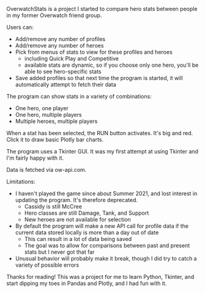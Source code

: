 OverwatchStats is a project I started to compare hero stats between people in my former Overwatch friend group.

Users can:
- Add/remove any number of profiles
- Add/remove any number of heroes
- Pick from menus of stats to view for these profiles and heroes
  - including Quick Play and Competitive
  - available stats are dynamic, so if you choose only one hero, you'll be able to see hero-specific stats
- Save added profiles so that next time the program is started, it will automatically attempt to fetch their data

The program can show stats in a variety of combinations:
- One hero, one player
- One hero, multiple players
- Multiple heroes, multiple players

When a stat has been selected, the RUN button activates. It's big and red. Click it to draw basic Plotly bar charts.

The program uses a Tkinter GUI. It was my first attempt at using Tkinter and I'm fairly happy with it.

Data is fetched via ow-api.com.

Limitations:
- I haven't played the game since about Summer 2021, and lost interest in updating the program. It's therefore deprecated.
  - Cassidy is still McCree
  - Hero classes are still Damage, Tank, and Support
  - New heroes are not available for selection
- By default the program will make a new API call for profile data if the current data stored locally is more than a day out of date
  - This can result in a lot of data being saved
  - The goal was to allow for comparisons between past and present stats but I never got that far
- Unusual behavior will probably make it break, though I did try to catch a variety of possible errors

Thanks for reading! This was a project for me to learn Python, Tkinter, and start dipping my toes in Pandas and Plotly, and I had fun with it.
